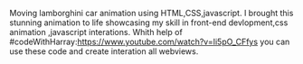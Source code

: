Moving lamborghini car animation using HTML,CSS,javascript.
I brought this stunning animation to life showcasing my skill in front-end devlopment,css animation ,javascript interations.
Whith help of #codeWithHarray:https://www.youtube.com/watch?v=Ii5pO_CFfys
you can use these code and create interation all webviews.

